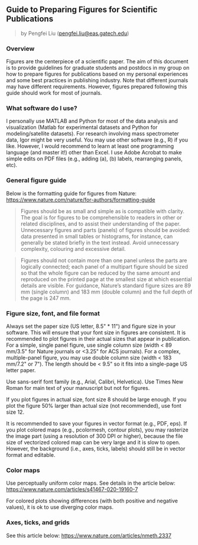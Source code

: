 ## Guide to Preparing Figures for Scientific Publications
> by Pengfei Liu (pengfei.liu@eas.gatech.edu)

### Overview
Figures are the centerpiece of a scientific paper. The aim of this document is to provide guidelines for graduate students and postdocs in my group on how to prepare figures for publications based on my personal experiences and some best practices in publishing industry. Note that different journals may have different requirements. However, figures prepared following this guide should work for most of journals.

### What software do I use?

I personally use MATLAB and Python for most of the data analysis and visualization (Matlab for experimental datasets and Python for modeling/satellite datasets). For research involving mass spectrometer data, Igor might be very useful. You may use other software (e.g., R) if you like. However, I would recommend to learn at least one programming language (and master it!) other than Excel. I use Adobe Acrobat to make simple edits on PDF files (e.g., adding (a), (b) labels, rearranging panels, etc).

### General figure guide

Below is the formatting guide for figures from Nature: 
https://www.nature.com/nature/for-authors/formatting-guide

> Figures should be as small and simple as is compatible with clarity. The goal is for figures to be comprehensible to readers in other or related disciplines, and to assist their understanding of the paper. Unnecessary figures and parts (panels) of figures should be avoided: data presented in small tables or histograms, for instance, can generally be stated briefly in the text instead. Avoid unnecessary complexity, colouring and excessive detail.

> Figures should not contain more than one panel unless the parts are logically connected; each panel of a multipart figure should be sized so that the whole figure can be reduced by the same amount and reproduced on the printed page at the smallest size at which essential details are visible. For guidance, Nature’s standard figure sizes are 89 mm (single column) and 183 mm (double column) and the full depth of the page is 247 mm.

### Figure size, font, and file format

Always set the paper size (US letter, 8.5" * 11") and figure size in your software. This will ensure that your font size in figures are consistent. It is recommended to plot figures in their actual sizes that appear in publication. For a simple, single panel figure, use single column size (width < 89 mm/3.5" for Nature journals or <3.25" for ACS journals). For a complex, multiple-panel figure, you may use double column size (width < 183 mm/7.2" or 7"). The length should be < 9.5" so it fits into a single-page US letter paper. 

Use sans-serif font family (e.g., Arial, Calibri, Helvetica). Use Times New Roman for main text of your manuscript but not for figures. 

If you plot figures in actual size, font size 8 should be large enough. If you plot the figure 50% larger than actual size (not recommended), use font size 12.  

It is recommended to save your figures in vector format (e.g., PDF, eps). If you plot colored maps (e.g., pcolormesh, contour plots), you may rasterize the image part (using a resolution of 300 DPI or higher), because the file size of vectorized colored map can be very large and it is slow to open. However, the background (i.e., axes, ticks, labels) should still be in vector format and editable. 

### Color maps

Use perceptually uniform color maps. See details in the article below:
https://www.nature.com/articles/s41467-020-19160-7

For colored plots showing differences (with both positive and negative values), it is ok to use diverging color maps.

### Axes, ticks, and grids

See this article below:
https://www.nature.com/articles/nmeth.2337


